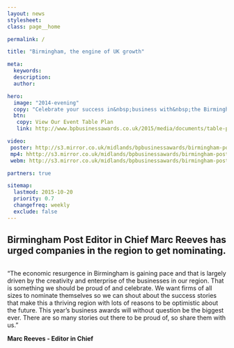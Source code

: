 ```yaml
---
layout: news
stylesheet:
class: page__home

permalink: /

title: "Birmingham, the engine of UK growth"

meta:
  keywords:
  description:
  author:

hero:
  image: "2014-evening"
  copy: "Celebrate your success in&nbsp;business with&nbsp;the Birmingham&nbsp;Post"
  btn:
   copy: View Our Event Table Plan
   link: http://www.bpbusinessawards.co.uk/2015/media/documents/table-plan-v2.pdf

video:
 poster: http://s3.mirror.co.uk/midlands/bpbusinessawards/birmingham-post-business-awards-2014.jpg
 mp4: hhttp://s3.mirror.co.uk/midlands/bpbusinessawards/birmingham-post-business-awards-2014.mp4
 webm: http://s3.mirror.co.uk/midlands/bpbusinessawards/birmingham-post-business-awards-2014.webm

partners: true

sitemap:
  lastmod: 2015-10-20
  priority: 0.7
  changefreq: weekly
  exclude: false
---
```


## Birmingham Post Editor in Chief Marc Reeves has urged companies in the region to get nominating.

<img class="alignright sizemedium image" src="{{ site.media }}/judges/judge_marc-reeves.jpg" alt="">

&ldquo;The economic resurgence in Birmingham is gaining pace and that is largely driven by the creativity and enterprise of the businesses in our region. That is something we should be proud of and celebrate.
We want firms of all sizes to nominate themselves so we can shout about the success stories that make this a thriving region with lots of reasons to be optimistic about the future.
This year&rsquo;s business awards will without question be the biggest ever. There are so many stories out there to be proud of, so share them with us.&rdquo;

**Marc Reeves - Editor in Chief**

